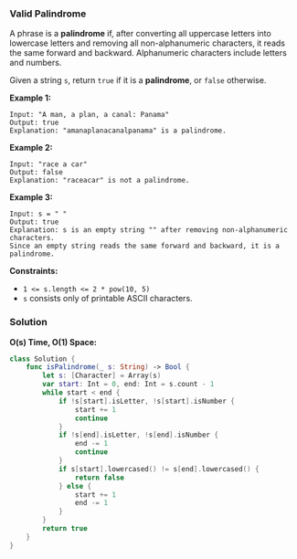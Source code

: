 
### Valid Palindrome

A phrase is a __palindrome__ if, after converting all uppercase letters into lowercase letters and removing all non-alphanumeric characters, it reads the same forward and backward. Alphanumeric characters include letters and numbers.

Given a string `s`, return `true` if it is a __palindrome__, or `false` otherwise.

__Example 1:__
```
Input: "A man, a plan, a canal: Panama"
Output: true
Explanation: "amanaplanacanalpanama" is a palindrome.
```
__Example 2:__
```
Input: "race a car"
Output: false
Explanation: "raceacar" is not a palindrome.
```
__Example 3:__
```
Input: s = " "
Output: true
Explanation: s is an empty string "" after removing non-alphanumeric characters.
Since an empty string reads the same forward and backward, it is a palindrome.
```

__Constraints:__
* `1 <= s.length <= 2 * pow(10, 5)`
* `s` consists only of printable ASCII characters.

### Solution
__O(s) Time, O(1) Space:__
```Swift
class Solution {
    func isPalindrome(_ s: String) -> Bool {
        let s: [Character] = Array(s)
        var start: Int = 0, end: Int = s.count - 1
        while start < end {
            if !s[start].isLetter, !s[start].isNumber {
                start += 1
                continue
            }
            if !s[end].isLetter, !s[end].isNumber {
                end -= 1
                continue
            }
            if s[start].lowercased() != s[end].lowercased() {
                return false
            } else {
                start += 1
                end -= 1
            }
        }
        return true
    }
}
```